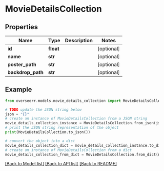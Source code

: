 # MovieDetailsCollection


## Properties

Name | Type | Description | Notes
------------ | ------------- | ------------- | -------------
**id** | **float** |  | [optional] 
**name** | **str** |  | [optional] 
**poster_path** | **str** |  | [optional] 
**backdrop_path** | **str** |  | [optional] 

## Example

```python
from overseerr.models.movie_details_collection import MovieDetailsCollection

# TODO update the JSON string below
json = "{}"
# create an instance of MovieDetailsCollection from a JSON string
movie_details_collection_instance = MovieDetailsCollection.from_json(json)
# print the JSON string representation of the object
print(MovieDetailsCollection.to_json())

# convert the object into a dict
movie_details_collection_dict = movie_details_collection_instance.to_dict()
# create an instance of MovieDetailsCollection from a dict
movie_details_collection_from_dict = MovieDetailsCollection.from_dict(movie_details_collection_dict)
```
[[Back to Model list]](../README.md#documentation-for-models) [[Back to API list]](../README.md#documentation-for-api-endpoints) [[Back to README]](../README.md)


